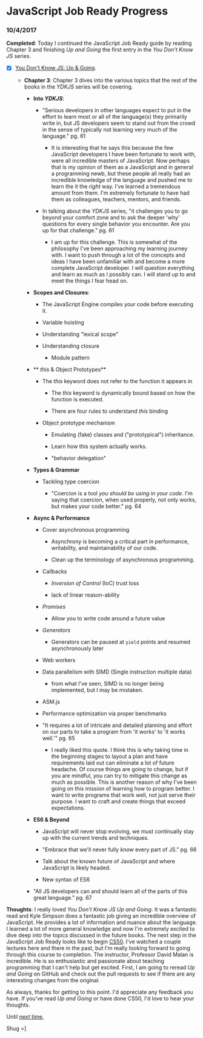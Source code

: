 # JavaScript Job Ready Progress

### 10/4/2017

**Completed**: Today I continued the JavaScript Job Ready guide by reading Chapter 3 and finishing *Up and Going* the first entry in the *You Don't Know JS* series.

- [X] [You Don't Know JS: Up & Going](https://github.com/getify/You-Dont-Know-JS/blob/master/up%20&%20going/README.md#you-dont-know-js-up--going).

  - **Chapter 3**: Chapter 3 dives into the various topics that the rest of the books in the *YDKJS* series will be covering.

    - **Into *YDKJS***:

      - "Serious developers in other languages expect to put in the effort to learn most or all of the language(s) they primarily write in, but JS developers seem to stand out from the crowd in the sense of typically not learning very much of the language." pg. 61

        - It is interesting that he says this because the few JavaScript developers I have been fortunate to work with, were all incredible masters of JavaScript. Now perhaps that is my opinion of them as a JavaScript and in general a programming newb, but these people all really had an incredible knowledge of the language and pushed me to learn the it the *right* way. I've learned a tremendous amount from them. I'm extremely fortunate to have had them as colleagues, teachers, mentors, and friends.

      - In talking about the *YDKJS* series, "it challenges you to go beyond your comfort zone and to ask the deeper 'why' questions for every single behavior you encounter. Are you up for that challenge." pg. 61

        - I am up for this challenge. This is somewhat of the philosophy I've been approaching my learning journey with. I want to push through a lot of the concepts and ideas I have been unfamiliar with and become a more complete JavaScript developer. I will question everything and learn as much as I possibly can. I will stand up to and meet the things I fear head on.

    - **Scopes and Closures**:

      - The JavaScript Engine compiles your code before executing it.

      - Variable hoisting

      - Understanding "lexical scope"

      - Understanding closure

        - Module pattern

    - ** *this* & Object Prototypes**

       - The *this* keyword does not refer to the function it appears in

         - The *this* keyword is dynamically bound based on how the function is executed.

         - There are four rules to understand *this* binding

       - Object prototype mechanism

          - Emulating (fake) classes and ("prototypical") inheritance.

          - Learn how this system actually works.

          - "behavior delegation"

    - **Types & Grammar**

      - Tackling type coercion

        - "Coercion is a tool *you should be using in your code*. I'm saying that coercion, when used properly, not only works, but makes your code better." pg. 64
    - **Async & Performance**

      - Cover asynchronous programming

        - Asynchrony is becoming a critical part in performance, writability, and maintainability of our code.

        - Clean up the terminology of asynchronous programming.

      - Callbacks

        - *Inversion of Control* (IoC) trust loss

        - lack of linear reason-ability

      - *Promises*

        - Allow you to write code around a future value

      - *Generators*

        - Generators can be paused at `yield` points and resumed asynchronously later

      - Web workers

      - Data parallelism with SIMD (Single instruction multiple data)

        - from what I've seen, SIMD is no longer being implemented, but I may be mistaken.

      - ASM.js

      - Performance optimization via proper benchmarks

      - "It requires a lot of intricate and detailed planning and effort on our parts to take a program from 'it works' to 'it works well.'" pg. 65

        - I really liked this quote. I think this is why taking time in the beginning stages to layout a plan and have requirements laid out can eliminate a lot of future headache. Of course things are going to change, but if you are mindful, you can try to mitigate this change as much as possible. This is another reason of why I've been going on this mission of learning how to program better. I want to write programs that work well, not just serve their purpose. I want to craft and create things that exceed expectations.

    - **ES6 & Beyond**

      - JavaScript will never stop evolving, we must continually stay up with the current trends and techniques.

      - "Embrace that we'll never fully *know* every part of JS." pg. 66

      - Talk about the known future of JavaScript and where JavaScript is likely headed.

      - New syntax of ES6

    - "All JS developers can and should learn all of the parts of this great language." pg. 67


**Thoughts**: I really loved *You Don't Know JS Up and Going*. It was a fantastic read and Kyle Simpson does a fantastic job giving an incredible overview of JavaScript. He provides a lot of information and nuance about the language. I learned a lot of more general knowledge and now I'm extremely excited to dive deep into the topics discussed in the future books. The next step in the JavaScript Job Ready looks like to begin [CS50](https://www.edx.org/course/introduction-computer-science-harvardx-cs50x). I've watched a couple lectures here and there in the past, but I'm really looking forward to going through this course to completion. The instructor, Professor David Malan is incredible. He is so enthusiastic and passionate about teaching programming that I can't help but get excited. First, I am going to reread *Up and Going* on GitHub and check out the pull requests to see if there are any interesting changes from the original.

As always, thanks for getting to this point. I'd appreciate any feedback you have. If you've read *Up and Going* or have done CS50, I'd love to hear your thoughts.

Until [next time](10_05_17.md),

Shug =]
